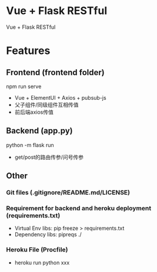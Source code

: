 # Vue + Flask RESTful  
Vue + Flask RESTful  
  
# Features  
## Frontend (frontend folder)  
npm run serve  
- Vue + ElementUI + Axios + pubsub-js    
- 父子组件/同级组件互相传值  
- 前后端axios传值    

## Backend (app.py)  
python -m flask run   
- get/post的路由传参/问号传参  
  
## Other  
### Git files (.gitignore/README.md/LICENSE)  
  
### Requirement for backend and heroku deployment (requirements.txt)  
- Virtual Env libs: pip freeze > requirements.txt  
- Dependency libs: pipreqs ./  
  
### Heroku File (Procfile)  
- heroku run python xxx  
  